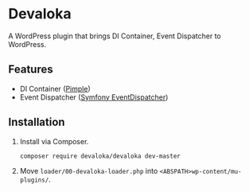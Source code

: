 # Devaloka

A WordPress plugin that brings DI Container, Event Dispatcher to WordPress.

## Features

*   DI Container ([Pimple](https://github.com/silexphp/Pimple))
*   Event Dispatcher ([Symfony EventDispatcher](https://github.com/symfony/event-dispatcher))

## Installation

1.  Install via Composer.

    ```sh
    composer require devaloka/devaloka dev-master
    ```

2.  Move `loader/00-devaloka-loader.php` into `<ABSPATH>wp-content/mu-plugins/`.
